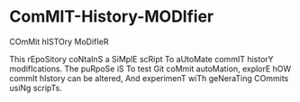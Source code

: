 # ComMIT-History-MODIfier
COmMit hISTOry MoDifIeR

This rEpoSitory coNtaInS a SiMplE scRipt To aUtoMate commIT historY modifIcations. The puRpoSe iS To test Git coMmit autoMation, explorE hOW commIt hIstory can be altered, And experimenT wiTh geNeraTing COmmits usiNg scripTs.

